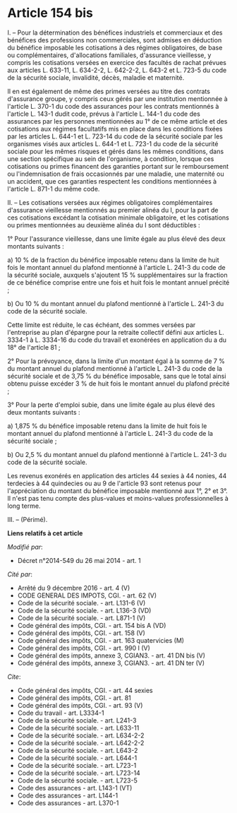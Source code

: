 # Article 154 bis

I. – Pour la détermination des bénéfices industriels et commerciaux et des bénéfices des professions non commerciales, sont
admises en déduction du bénéfice imposable les cotisations à des régimes obligatoires, de base ou complémentaires,
d'allocations familiales, d'assurance vieillesse, y compris les cotisations versées en exercice des facultés de rachat
prévues aux articles L. 633-11, 
L. 634-2-2, L. 642-2-2, 
L. 643-2 et L. 723-5 du code de la sécurité sociale, invalidité, décès, maladie et maternité. 

Il en est également de même des primes versées au titre des contrats d'assurance groupe, y compris ceux gérés par une
institution mentionnée à l'article L. 370-1 du code des assurances pour les contrats mentionnés à l'article L. 143-1 dudit
code, prévus à l'article L. 144-1 du code des assurances par les personnes mentionnées au 1° de ce même article et des
cotisations aux régimes facultatifs mis en place dans les conditions fixées par les articles L. 644-1 et L. 723-14 du code de
la sécurité sociale par les organismes visés aux articles L. 644-1 et L. 723-1 du code de la sécurité sociale pour les mêmes
risques et gérés dans les mêmes conditions, dans une section spécifique au sein de l'organisme, à condition, lorsque ces
cotisations ou primes financent des garanties portant sur le remboursement ou l'indemnisation de frais occasionnés par une
maladie, une maternité ou un accident, que ces garanties respectent les conditions mentionnées à l'article L. 871-1 du même
code. 

II. – Les cotisations versées aux régimes obligatoires complémentaires d'assurance vieillesse mentionnés au premier alinéa du
I, pour la part de ces cotisations excédant la cotisation minimale obligatoire, et les cotisations ou primes mentionnées au
deuxième alinéa du I sont déductibles : 

1° Pour l'assurance vieillesse, dans une limite égale au plus élevé des deux montants suivants : 

a) 10 % de la fraction du bénéfice imposable retenu dans la limite de huit fois le montant annuel du plafond mentionné à
l'article L. 241-3 du code de la sécurité sociale, auxquels s'ajoutent 15 % supplémentaires sur la fraction de ce bénéfice
comprise entre une fois et huit fois le montant annuel précité ; 

b) Ou 10 % du montant annuel du plafond mentionné à l'article L. 241-3 du code de la sécurité sociale. 

Cette limite est réduite, le cas échéant, des sommes versées par l'entreprise au plan d'épargne pour la retraite collectif
défini aux articles L. 3334-1 à L. 3334-16 du code du travail et exonérées en application du a du 18° de l'article 81 ; 

2° Pour la prévoyance, dans la limite d'un montant égal à la somme de 7 % du montant annuel du plafond mentionné à l'article
L. 241-3 du code de la sécurité sociale et de 3,75 % du bénéfice imposable, sans que le total ainsi obtenu puisse excéder 3 %
de huit fois le montant annuel du plafond précité ; 

3° Pour la perte d'emploi subie, dans une limite égale au plus élevé des deux montants suivants : 

a) 1,875 % du bénéfice imposable retenu dans la limite de huit fois le montant annuel du plafond mentionné à l'article L.
241-3 du code de la sécurité sociale ; 

b) Ou 2,5 % du montant annuel du plafond mentionné à l'article L. 241-3 du code de la sécurité sociale. 

Les revenus exonérés en application des articles 44 sexies à 44 nonies, 44 terdecies à 44 quindecies ou au 9 de l'article 93
sont retenus pour l'appréciation du montant du bénéfice imposable mentionné aux 1°, 2° et 3°. Il n'est pas tenu compte des
plus-values et moins-values professionnelles à long terme. 

III. – (Périmé).

**Liens relatifs à cet article**

_Modifié par_:

  - Décret n°2014-549 du 26 mai 2014 - art. 1

_Cité par_:

  - Arrêté du 9 décembre 2016 - art. 4 (V)
  - CODE GENERAL DES IMPOTS, CGI. - art. 62 (V)
  - Code de la sécurité sociale. - art. L131-6 (V)
  - Code de la sécurité sociale. - art. L136-3 (VD)
  - Code de la sécurité sociale. - art. L871-1 (V)
  - Code général des impôts, CGI. - art. 154 bis A (VD)
  - Code général des impôts, CGI. - art. 158 (V)
  - Code général des impôts, CGI. - art. 163 quatervicies (M)
  - Code général des impôts, CGI. - art. 990 I (V)
  - Code général des impôts, annexe 3, CGIAN3. - art. 41 DN bis (V)
  - Code général des impôts, annexe 3, CGIAN3. - art. 41 DN ter (V)

_Cite_:

  - Code général des impôts, CGI. - art. 44 sexies
  - Code général des impôts, CGI. - art. 81
  - Code général des impôts, CGI. - art. 93 (V)
  - Code du travail - art. L3334-1
  - Code de la sécurité sociale. - art. L241-3
  - Code de la sécurité sociale. - art. L633-11
  - Code de la sécurité sociale. - art. L634-2-2
  - Code de la sécurité sociale. - art. L642-2-2
  - Code de la sécurité sociale. - art. L643-2
  - Code de la sécurité sociale. - art. L644-1
  - Code de la sécurité sociale. - art. L723-1
  - Code de la sécurité sociale. - art. L723-14
  - Code de la sécurité sociale. - art. L723-5
  - Code des assurances - art. L143-1 (VT)
  - Code des assurances - art. L144-1
  - Code des assurances - art. L370-1
